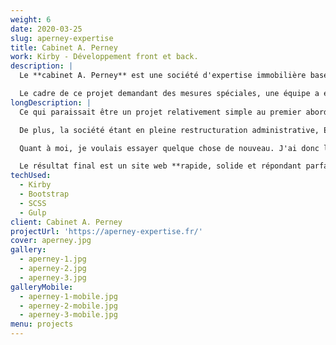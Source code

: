 ```yaml
---
weight: 6
date: 2020-03-25
slug: aperney-expertise
title: Cabinet A. Perney
work: Kirby - Développement front et back.
description: |
  Le **cabinet A. Perney** est une société d'expertise immobilière basée à Bordeaux.

  Le cadre de ce projet demandant des mesures spéciales, une équipe a été formée pour répondre aux problématiques du client.
longDescription: |
  Ce qui paraissait être un projet relativement simple au premier abord (un site vitrine comme beaucoup d'autres) est devenu une plongée au coeur des différents aspects du métier d'expert immobilier. La particularité de ce projet réside dans le fait que le client est lié au **système judiciaire français**. Nous avons donc choisi les mots décrivant son activité avec soin. Pour ceci, j'ai fait appel à l'équipe de [**Rédactographe**](https://www.redactographe.com/) qui a pu construire **tout un champ lexical** autour des spécificités du métier du client.

  De plus, la société étant en pleine restructuration administrative, Elsa du [**Studio Mund**](https://studiomund.fr) en a profité pour proposer au client un design complet, incluant un **nouveau logo**, une **identité visuelle complète** et un jeu de papeterie.

  Quant à moi, je voulais essayer quelque chose de nouveau. J'ai donc lié tout ceci grâce à **Kirby**, un système de gestion de contenu en "flat file", basé sur PHP. Ce fut une expérience très intéressante, et la possibilité de construire **sa propre interface admin** a permit d'offrir au client un environnement totalement fait sur mesure.

  Le résultat final est un site web **rapide, solide et répondant parfaitement** aux besoins du client. Et le tout est **facile à déployer et à maintenir**.
techUsed:
  - Kirby
  - Bootstrap
  - SCSS
  - Gulp
client: Cabinet A. Perney
projectUrl: 'https://aperney-expertise.fr/'
cover: aperney.jpg
gallery:
  - aperney-1.jpg
  - aperney-2.jpg
  - aperney-3.jpg
galleryMobile:
  - aperney-1-mobile.jpg
  - aperney-2-mobile.jpg
  - aperney-3-mobile.jpg
menu: projects
---
```

